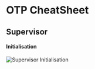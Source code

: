 # OTP CheatSheet

## Supervisor

#### Initialisation

![Supervisor Initialisation](https://raw.githubusercontent.com/Telichkin/otp_cheatsheet/master/pictures/supervisor_initialisation.png)
